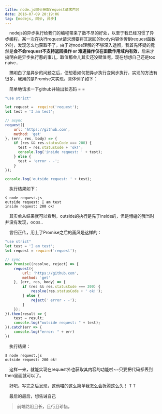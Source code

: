 ```yaml
---
title: node.js同步获取request请求内容
date: 2016-07-09 20:19:06
tag: [nodejs, 同步, 异步]
---
```

&emsp;nodejs的异步执行给我们的编程带来了数不尽的好处，以至于我已经习惯了异步编程，某一次在执行request请求想要将其返回的body内容体传到request函数外时，发现怎么也获取不了，由于对node理解的不够深入透彻，我首先怀疑的竟然是**会不会request不支持返回操作 or 难道操作仅在函数作用域内有效**，后来才搞明白是异步执行惹的事儿，取值那会儿其实还没赋值呢。现在想想自己还是too naive..

&emsp;搞明白了是异步的问题之后，便想着如何把异步执行变同步执行，实现的方法有很多，我用的是Promise来实现。具体例子如下：

&emsp;简单地请求一下github并输出状态码 = =

```javascript
"use strict"

let request =  require('request');
let test = 'I am test';

// async
request({
    url: 'https://github.com',
    method: 'get'
}, (err, res, body) => {
    if (res && res.statusCode === 200) {
      test = res.statusCode + 'ok!';
      console.log('inside request: ' + test);
    } else {
      test = 'error - -';
    }
});

console.log('outside request: ' + test);
```

&emsp;执行结果如下：
```
$ node request.js
outside request: I am test
inside request: 200 ok!
```
&emsp;其实单从结果就可以看到，outside的执行是先于inside的，但是懵逼的我当时并没有发现，oops..

&emsp;言归正传，用上了Promise之后的画风是这样的：

```javascript
"use strict"
let test = 'I am test';
let request = require('request');

// sync
new Promise((resolve, reject) => {
    request({
        url: 'https://github.com',
        method: 'get'
    }, (err, res, body) => {
        if (res && res.statusCode === 200) {
            resolve(res.statusCode + ' ok!');
        } else {
            reject(' error - -');
        }
    });
}).then(result => {
    test = result;
    console.log("outside request: " + test);
}).catch(err => {
    console.log("error: " + err)
})

```

&emsp;执行结果：
```
$ node request.js
outside request: 200 ok!
```

&emsp;这样一来，就能实现在request外也获取其内容的功能啦~~只要把代码都丢到then里面就可以了。

&emsp;好吧，写完之后发现，这他喵的这么简单我怎么会折腾这么久！ T T

&emsp;最后的最后，想告诫自己

> 前端路阻且长，且行且珍惜。
